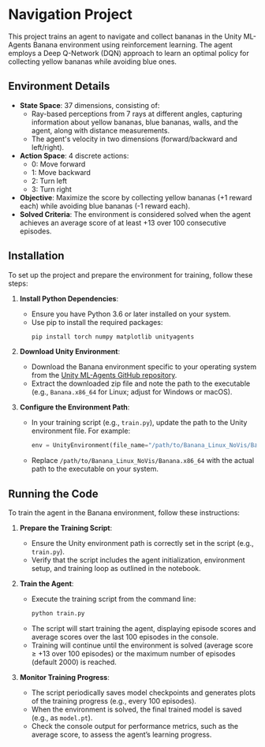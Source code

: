 # Navigation Project

This project trains an agent to navigate and collect bananas in the Unity ML-Agents Banana environment using reinforcement learning. The agent employs a Deep Q-Network (DQN) approach to learn an optimal policy for collecting yellow bananas while avoiding blue ones.

## Environment Details

- **State Space**: 37 dimensions, consisting of:
  - Ray-based perceptions from 7 rays at different angles, capturing information about yellow bananas, blue bananas, walls, and the agent, along with distance measurements.
  - The agent's velocity in two dimensions (forward/backward and left/right).
- **Action Space**: 4 discrete actions:
  - 0: Move forward
  - 1: Move backward
  - 2: Turn left
  - 3: Turn right
- **Objective**: Maximize the score by collecting yellow bananas (+1 reward each) while avoiding blue bananas (-1 reward each).
- **Solved Criteria**: The environment is considered solved when the agent achieves an average score of at least +13 over 100 consecutive episodes.

## Installation

To set up the project and prepare the environment for training, follow these steps:

1. **Install Python Dependencies**:
   - Ensure you have Python 3.6 or later installed on your system.
   - Use pip to install the required packages:
     ```bash
     pip install torch numpy matplotlib unityagents
     ```

2. **Download Unity Environment**:
   - Download the Banana environment specific to your operating system from the [Unity ML-Agents GitHub repository](https://github.com/Unity-Technologies/ml-agents).
   - Extract the downloaded zip file and note the path to the executable (e.g., `Banana.x86_64` for Linux; adjust for Windows or macOS).

3. **Configure the Environment Path**:
   - In your training script (e.g., `train.py`), update the path to the Unity environment file. For example:
     ```python
     env = UnityEnvironment(file_name="/path/to/Banana_Linux_NoVis/Banana.x86_64")
     ```
   - Replace `/path/to/Banana_Linux_NoVis/Banana.x86_64` with the actual path to the executable on your system.

## Running the Code

To train the agent in the Banana environment, follow these instructions:

1. **Prepare the Training Script**:
   - Ensure the Unity environment path is correctly set in the script (e.g., `train.py`).
   - Verify that the script includes the agent initialization, environment setup, and training loop as outlined in the notebook.

2. **Train the Agent**:
   - Execute the training script from the command line:
     ```bash
     python train.py
     ```
   - The script will start training the agent, displaying episode scores and average scores over the last 100 episodes in the console.
   - Training will continue until the environment is solved (average score ≥ +13 over 100 episodes) or the maximum number of episodes (default 2000) is reached.

3. **Monitor Training Progress**:
   - The script periodically saves model checkpoints and generates plots of the training progress (e.g., every 100 episodes).
   - When the environment is solved, the final trained model is saved (e.g., as `model.pt`).
   - Check the console output for performance metrics, such as the average score, to assess the agent’s learning progress.
